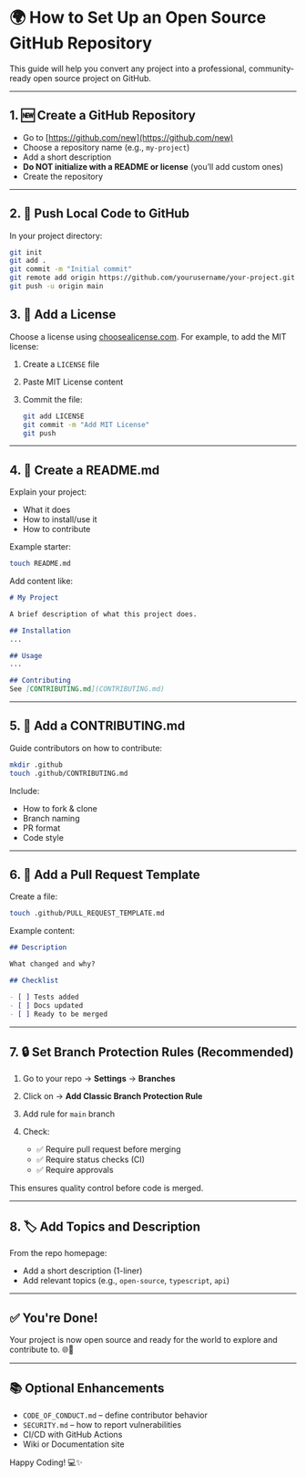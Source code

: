 # 🌍 How to Set Up an Open Source GitHub Repository

This guide will help you convert any project into a professional, community-ready open source project on GitHub.

---

## 1. 🆕 Create a GitHub Repository

- Go to [https://github.com/new](https://github.com/new)
- Choose a repository name (e.g., `my-project`)
- Add a short description
- **Do NOT initialize with a README or license** (you’ll add custom ones)
- Create the repository

---

## 2. 📁 Push Local Code to GitHub

In your project directory:

```bash
git init
git add .
git commit -m "Initial commit"
git remote add origin https://github.com/yourusername/your-project.git
git push -u origin main
````

## 3. 📄 Add a License

Choose a license using [choosealicense.com](https://choosealicense.com/). For example, to add the MIT license:

1. Create a `LICENSE` file
2. Paste MIT License content
3. Commit the file:

   ```bash
   git add LICENSE
   git commit -m "Add MIT License"
   git push
   ```

---

## 4. 📝 Create a README.md

Explain your project:

* What it does
* How to install/use it
* How to contribute

Example starter:

```bash
touch README.md
```

Add content like:

```markdown
# My Project

A brief description of what this project does.

## Installation
...

## Usage
...

## Contributing
See [CONTRIBUTING.md](CONTRIBUTING.md)
```

---

## 5. 🤝 Add a CONTRIBUTING.md

Guide contributors on how to contribute:

```bash
mkdir .github
touch .github/CONTRIBUTING.md
```

Include:

* How to fork & clone
* Branch naming
* PR format
* Code style

---

## 6. 🔖 Add a Pull Request Template

Create a file:

```bash
touch .github/PULL_REQUEST_TEMPLATE.md
```

Example content:

```markdown
## Description

What changed and why?

## Checklist

- [ ] Tests added
- [ ] Docs updated
- [ ] Ready to be merged
```

---

## 7. 🔒 Set Branch Protection Rules (Recommended)

1. Go to your repo → **Settings** → **Branches**
2. Click on → **Add Classic Branch Protection Rule**
3. Add rule for `main` branch
4. Check:

   * ✅ Require pull request before merging
   * ✅ Require status checks (CI)
   * ✅ Require approvals

This ensures quality control before code is merged.

---

## 8. 🏷️ Add Topics and Description

From the repo homepage:

* Add a short description (1-liner)
* Add relevant topics (e.g., `open-source`, `typescript`, `api`)

---

## ✅ You're Done!

Your project is now open source and ready for the world to explore and contribute to. 🌐🎉

---

## 📚 Optional Enhancements

* `CODE_OF_CONDUCT.md` – define contributor behavior
* `SECURITY.md` – how to report vulnerabilities
* CI/CD with GitHub Actions
* Wiki or Documentation site

Happy Coding! 💻✨
